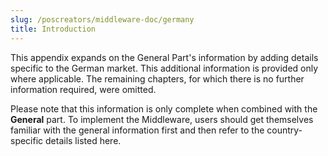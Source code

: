 ```yaml
---
slug: /poscreators/middleware-doc/germany
title: Introduction
---
```


This appendix expands on the General Part's information by adding details specific to the German market. This additional information is provided only where applicable. The remaining chapters, for which there is no further information required, were omitted.

<div class="alert alert--warning" role="alert">Please note that this information is only complete when combined with the <b>General</b> part. To implement the Middleware, users should get themselves familiar with the general information first and then refer to the country-specific details listed here.</div>
